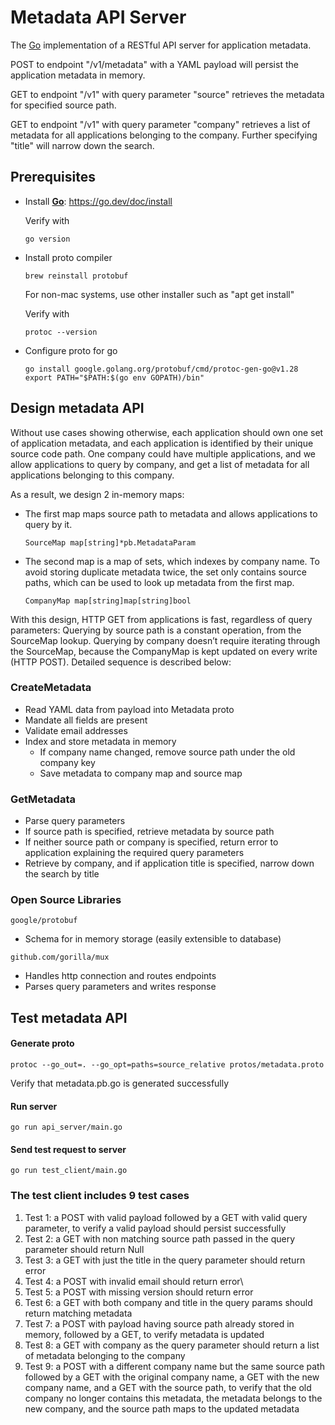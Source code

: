 # Metadata API Server

The [Go][] implementation of a RESTful API server for application metadata.

POST to endpoint "/v1/metadata" with a YAML payload will persist the application metadata in memory.

GET to endpoint "/v1" with query parameter "source" retrieves the metadata for specified source path.

GET to endpoint "/v1" with query parameter "company" retrieves a list of metadata for all applications belonging to the 
company. Further specifying "title" will narrow down the search.

## Prerequisites

- Install **[Go][]**: https://go.dev/doc/install

  Verify with
    ```
    go version
    ```
- Install proto compiler
    ```
    brew reinstall protobuf
    ```
    For non-mac systems, use other installer such as "apt get install"

  Verify with 
    ```
    protoc --version
    ```
- Configure proto for go
    ```
    go install google.golang.org/protobuf/cmd/protoc-gen-go@v1.28
    export PATH="$PATH:$(go env GOPATH)/bin"
    ```

## Design metadata API
Without use cases showing otherwise, each application should own one set of application metadata, and each application 
is identified by their unique source code path.
One company could have multiple applications, and we allow applications to query by company, and get a list of metadata
for all applications belonging to this company.

As a result, we design 2 in-memory maps:
- The first map maps source path to metadata and allows applications to query by it.

    ```
    SourceMap map[string]*pb.MetadataParam
    ```

- The second map is a map of sets, which indexes by company name. To avoid storing duplicate metadata twice, the set 
only contains source paths, which can be used to look up metadata from the first map.
    ```
    CompanyMap map[string]map[string]bool
    ```
With this design, HTTP GET from applications is fast, regardless of query parameters: Querying by source path is a 
constant operation, from the SourceMap lookup.
Querying by company doesn’t require iterating through the SourceMap, because the CompanyMap is kept updated on every 
write (HTTP POST). Detailed sequence is described below:

### CreateMetadata

- Read YAML data from payload into Metadata proto
- Mandate all fields are present
- Validate email addresses
- Index and store metadata in memory
  - If company name changed, remove source path under the old company key
  - Save metadata to company map and source map

### GetMetadata
- Parse query parameters
- If source path is specified, retrieve metadata by source path
- If neither source path or company is specified, return error to application explaining the required query parameters
- Retrieve by company, and if application title is specified, narrow down the search by title


### Open Source Libraries

```console
google/protobuf
```
- Schema for in memory storage (easily extensible to database)

```
github.com/gorilla/mux
```
- Handles http connection and routes endpoints 
- Parses query parameters and writes response

## Test metadata API
#### Generate proto

```
protoc --go_out=. --go_opt=paths=source_relative protos/metadata.proto
```
Verify that metadata.pb.go is generated successfully

#### Run server
```
go run api_server/main.go
```

#### Send test request to server
```
go run test_client/main.go
```

### The test client includes 9 test cases

 1. Test 1: a POST with valid payload followed by a GET with valid query parameter, to verify a valid payload 
should persist successfully 
 2. Test 2: a GET with non matching source path passed in the query parameter should return Null
 3. Test 3: a GET with just the title in the query parameter should return error
 4. Test 4: a POST with invalid email should return error\
 5. Test 5: a POST with missing version should return error
 6. Test 6: a GET with both company and title in the query params should return matching metadata
 7. Test 7: a POST with payload having source path already stored in memory, followed by a GET, to verify metadata is 
updated
 8. Test 8: a GET with company as the query parameter should return a list of metadata belonging to the company
 9. Test 9: a POST with a different company name but the same source path followed by a GET with the original company 
name, a GET with the new company name, and a GET with the source path, to verify that the old company no longer 
contains this metadata, the metadata belongs to the new company, and the source path maps to the updated metadata

[Go]: https://golang.org
